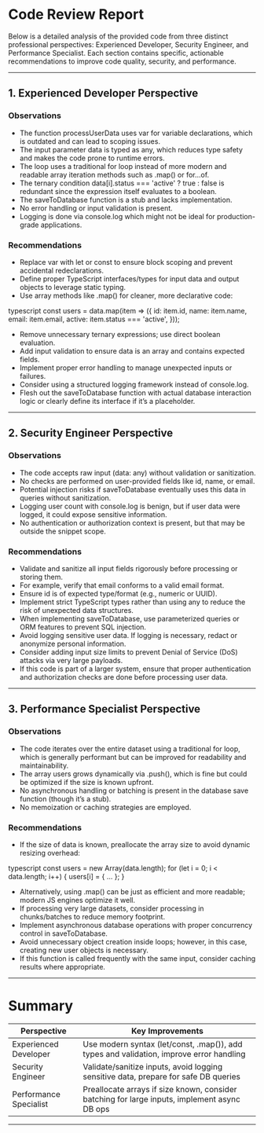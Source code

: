 # Code Review Report

Below is a detailed analysis of the provided code from three distinct professional perspectives: Experienced Developer, Security Engineer, and Performance Specialist. Each section contains specific, actionable recommendations to improve code quality, security, and performance.

---

## 1. Experienced Developer Perspective

### Observations
- The function processUserData uses var for variable declarations, which is outdated and can lead to scoping issues.
- The input parameter data is typed as any, which reduces type safety and makes the code prone to runtime errors.
- The loop uses a traditional for loop instead of more modern and readable array iteration methods such as .map() or for...of.
- The ternary condition data[i].status === 'active' ? true : false is redundant since the expression itself evaluates to a boolean.
- The saveToDatabase function is a stub and lacks implementation.
- No error handling or input validation is present.
- Logging is done via console.log which might not be ideal for production-grade applications.

### Recommendations
- Replace var with let or const to ensure block scoping and prevent accidental redeclarations.
- Define proper TypeScript interfaces/types for input data and output objects to leverage static typing.
- Use array methods like .map() for cleaner, more declarative code:
  
typescript
  const users = data.map(item => ({
    id: item.id,
    name: item.name,
    email: item.email,
    active: item.status === 'active',
  }));
  
- Remove unnecessary ternary expressions; use direct boolean evaluation.
- Add input validation to ensure data is an array and contains expected fields.
- Implement proper error handling to manage unexpected inputs or failures.
- Consider using a structured logging framework instead of console.log.
- Flesh out the saveToDatabase function with actual database interaction logic or clearly define its interface if it’s a placeholder.

---

## 2. Security Engineer Perspective

### Observations
- The code accepts raw input (data: any) without validation or sanitization.
- No checks are performed on user-provided fields like id, name, or email.
- Potential injection risks if saveToDatabase eventually uses this data in queries without sanitization.
- Logging user count with console.log is benign, but if user data were logged, it could expose sensitive information.
- No authentication or authorization context is present, but that may be outside the snippet scope.

### Recommendations
- Validate and sanitize all input fields rigorously before processing or storing them.
- For example, verify that email conforms to a valid email format.
- Ensure id is of expected type/format (e.g., numeric or UUID).
- Implement strict TypeScript types rather than using any to reduce the risk of unexpected data structures.
- When implementing saveToDatabase, use parameterized queries or ORM features to prevent SQL injection.
- Avoid logging sensitive user data. If logging is necessary, redact or anonymize personal information.
- Consider adding input size limits to prevent Denial of Service (DoS) attacks via very large payloads.
- If this code is part of a larger system, ensure that proper authentication and authorization checks are done before processing user data.

---

## 3. Performance Specialist Perspective

### Observations
- The code iterates over the entire dataset using a traditional for loop, which is generally performant but can be improved for readability and maintainability.
- The array users grows dynamically via .push(), which is fine but could be optimized if the size is known upfront.
- No asynchronous handling or batching is present in the database save function (though it’s a stub).
- No memoization or caching strategies are employed.

### Recommendations
- If the size of data is known, preallocate the array size to avoid dynamic resizing overhead:
  
typescript
  const users = new Array(data.length);
  for (let i = 0; i < data.length; i++) {
    users[i] = { ... };
  }

- Alternatively, using .map() can be just as efficient and more readable; modern JS engines optimize it well.
- If processing very large datasets, consider processing in chunks/batches to reduce memory footprint.
- Implement asynchronous database operations with proper concurrency control in saveToDatabase.
- Avoid unnecessary object creation inside loops; however, in this case, creating new user objects is necessary.
- If this function is called frequently with the same input, consider caching results where appropriate.

---

# Summary

| Perspective           | Key Improvements                                                                               |
|---------------------- |------------------------------------------------------------------------------------------------|
| Experienced Developer | Use modern syntax (let/const, .map()), add types and validation, improve error handling        |
| Security Engineer     | Validate/sanitize inputs, avoid logging sensitive data, prepare for safe DB queries            |
| Performance Specialist| Preallocate arrays if size known, consider batching for large inputs, implement async DB ops   |

---

